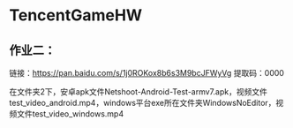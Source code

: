 # TencentGameHW

## 作业二：

链接：https://pan.baidu.com/s/1j0ROKox8b6s3M9bcJFWyVg 
提取码：0000

在文件夹2下，安卓apk文件Netshoot-Android-Test-armv7.apk，视频文件test_video_android.mp4，windows平台exe所在文件夹WindowsNoEditor，视频文件test_video_windows.mp4

